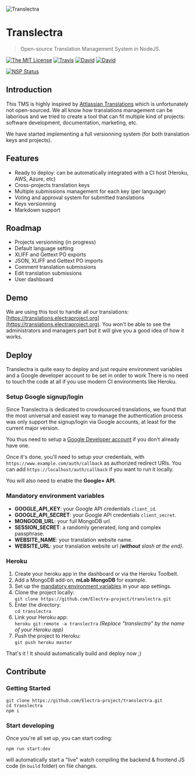 ![Translectra](https://i.imgur.com/yqNo3nY.png)

# Translectra

> Open-source Translation Management System in NodeJS.

[![The MIT License](https://img.shields.io/badge/license-MIT-orange.svg?style=flat-square)](http://opensource.org/licenses/MIT)
[![Travis](https://img.shields.io/travis/Electra-project/translectra.svg?style=flat-square)](https://travis-ci.org/Electra-project/translectra)
[![David](https://img.shields.io/david/Electra-project/translectra.svg?style=flat-square)](https://david-dm.org/Electra-project/translectra)
[![David](https://img.shields.io/david/dev/Electra-project/translectra.svg?style=flat-square)](https://david-dm.org/Electra-project/translectra)

[![NSP Status](https://nodesecurity.io/orgs/ivan-gabriele/projects/9a5931e7-b38c-4e64-9a6f-c832982ab133/badge)](https://nodesecurity.io/orgs/ivan-gabriele/projects/9a5931e7-b38c-4e64-9a6f-c832982ab133)

## Introduction

This TMS is highly inspired by [Attlassian Translations](https://translations.atlassian.com/) which is unfortunately not open-sourced. We all know how translations management can be laborious and we tried to create a tool that can fit multiple kind of projects: software development, documentation, marketing, etc.

We have started implementing a full versionning system (for both translation keys and projects).

## Features

- Ready to deploy: can be automatically integrated with a CI host (Heroku, AWS, Azure, etc)
- Cross-projects translation keys
- Multiple submissions management for each key (per language)
- Voting and approval system for submitted translations
- Keys versionning
- Markdown support

## Roadmap

- Projects versionning (in progress)
- Default language setting
- XLIFF and Gettext PO exports
- JSON, XLIFF and Gettext PO imports
- Comment translation submissions
- Edit translation submissions
- User dashboard

## Demo

We are using this tool to handle all our translations: [https://translations.electraproject.org](https://translations.electraproject.org). You won't be able to see the administrators and managers part but it will give you a good idea of how it works.

## Deploy

Translectra is quite easy to deploy and just require environment variables and a Google developer account to be set in order to work There is no need to touch the code at all if you use modern CI environments like Heroku.

### Setup Google signup/login

Since Translectra is dedicated to crowdsourced translations, we found that the most universal and easiest way to manage the authentication process was only support the signup/login via Google accounts, at least for the current major version.

You thus need to setup a [Google Developer account](https://console.developers.google.com) if you don't already have one.

Once it's done, you'll need to setup your credentials, with `https://www.example.com/auth/callback` as authorized redirect URIs. You can add `https://localhost/auth/callback` if you want to run it locally.

You will also need to enable the **Google+ API**.

### Mandatory environment variables

- **GOOGLE_API_KEY**: your Google API credentials `client_id`.
- **GOOGLE_API_SECRET**: your Google API credentials `client_secret`.
- **MONGODB_URL**: your full MongoDB url.
- **SESSION_SECRET**: a randomly generated, long and complex passphrase.
- **WEBSITE_NAME**: your translation website name.
- **WEBSITE_URL**: your translation website url _(**without** slash at the end)_.

### Heroku

1. Create your heroku app in the dashboard or via the Heroku Toolbelt.
2. Add a MongoDB add-on, **mLab MongoDB** for example.
3. Set up the [mandatory environment variables](#mandatory-environment-variables) in your app settings.
4. Clone the project locally:<br>
   `git clone https://github.com/Electra-project/translectra.git`
5. Enter the directory:<br>
   `cd translectra`
6. Link your Heroku app:<br>
  `heroku git:remote -a translectra` _(Replace "translectra" by the name of your Heroku app)_
7. Push the project to Heroku:<br>
   `git push heroku master`

That's it ! It should automatically build and deploy now ;)

## Contribute

### Getting Started

    git clone https://github.com/Electra-project/translectra.git
    cd translectra
    npm i

### Start developing

Once you're all set up, you can start coding:

    npm run start:dev

will automatically start a "live" watch compiling the backend & frontend JS code (in `build` folder) on file changes.
